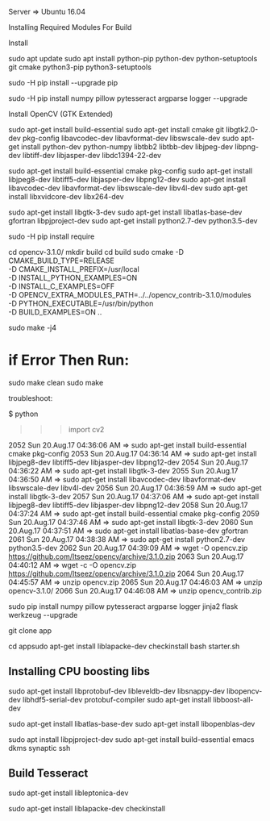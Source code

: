 Server => Ubuntu 16.04

Installing Required Modules For Build


Install

sudo apt update
sudo apt install python-pip python-dev python-setuptools git cmake python3-pip python3-setuptools

sudo -H pip install --upgrade pip


sudo -H pip install numpy pillow pytesseract argparse logger --upgrade


Install OpenCV (GTK Extended)

sudo apt-get install build-essential
sudo apt-get install cmake git libgtk2.0-dev pkg-config libavcodec-dev libavformat-dev libswscale-dev
sudo apt-get install python-dev python-numpy libtbb2 libtbb-dev libjpeg-dev libpng-dev libtiff-dev libjasper-dev libdc1394-22-dev

sudo apt-get install build-essential cmake pkg-config
sudo apt-get install libjpeg8-dev libtiff5-dev libjasper-dev libpng12-dev
sudo apt-get install libavcodec-dev libavformat-dev libswscale-dev libv4l-dev
sudo apt-get install libxvidcore-dev libx264-dev

sudo apt-get install libgtk-3-dev
sudo apt-get install libatlas-base-dev gfortran libpjproject-dev
sudo apt-get install python2.7-dev python3.5-dev





sudo -H pip install require

cd opencv-3.1.0/
mkdir build
cd build
sudo cmake -D CMAKE_BUILD_TYPE=RELEASE \
    -D CMAKE_INSTALL_PREFIX=/usr/local \
    -D INSTALL_PYTHON_EXAMPLES=ON \
    -D INSTALL_C_EXAMPLES=OFF \
    -D OPENCV_EXTRA_MODULES_PATH=../../opencv_contrib-3.1.0/modules \
    -D PYTHON_EXECUTABLE=/usr/bin/python \
    -D BUILD_EXAMPLES=ON ..


sudo make -j4 

# if Error Then Run:
sudo make clean
sudo make


troubleshoot:

$ python
>>> import cv2




 2052  Sun 20.Aug.17 04:36:06 AM => sudo apt-get install build-essential cmake pkg-config
 2053  Sun 20.Aug.17 04:36:14 AM => sudo apt-get install libjpeg8-dev libtiff5-dev libjasper-dev libpng12-dev
 2054  Sun 20.Aug.17 04:36:22 AM => sudo apt-get install libgtk-3-dev
 2055  Sun 20.Aug.17 04:36:50 AM => sudo apt-get install libavcodec-dev libavformat-dev libswscale-dev libv4l-dev
 2056  Sun 20.Aug.17 04:36:59 AM => sudo apt-get install libgtk-3-dev
 2057  Sun 20.Aug.17 04:37:06 AM => sudo apt-get install libjpeg8-dev libtiff5-dev libjasper-dev libpng12-dev
 2058  Sun 20.Aug.17 04:37:24 AM => sudo apt-get install build-essential cmake pkg-config
 2059  Sun 20.Aug.17 04:37:46 AM => sudo apt-get install libgtk-3-dev
 2060  Sun 20.Aug.17 04:37:51 AM => sudo apt-get install libatlas-base-dev gfortran
 2061  Sun 20.Aug.17 04:38:38 AM => sudo apt-get install python2.7-dev python3.5-dev
 2062  Sun 20.Aug.17 04:39:09 AM => wget -O opencv.zip https://github.com/Itseez/opencv/archive/3.1.0.zip
 2063  Sun 20.Aug.17 04:40:12 AM => wget -c -O opencv.zip https://github.com/Itseez/opencv/archive/3.1.0.zip
 2064  Sun 20.Aug.17 04:45:57 AM => unzip opencv.zip 
 2065  Sun 20.Aug.17 04:46:03 AM => unzip opencv-3.1.0/
 2066  Sun 20.Aug.17 04:46:08 AM => unzip opencv_contrib.zip 




sudo pip install numpy pillow pytesseract argparse logger jinja2 flask werkzeug --upgrade




git clone <link> app


cd appsudo apt-get install liblapacke-dev checkinstall
bash starter.sh




## Installing CPU boosting libs ##
sudo apt-get install libprotobuf-dev libleveldb-dev libsnappy-dev libopencv-dev libhdf5-serial-dev protobuf-compiler
sudo apt-get install libboost-all-dev

sudo apt-get install libatlas-base-dev
sudo apt-get install libopenblas-dev

sudo apt install libpjproject-dev
sudo apt-get install build-essential emacs dkms synaptic ssh




## Build Tesseract ##

sudo apt-get install libleptonica-dev



sudo apt-get install liblapacke-dev checkinstall